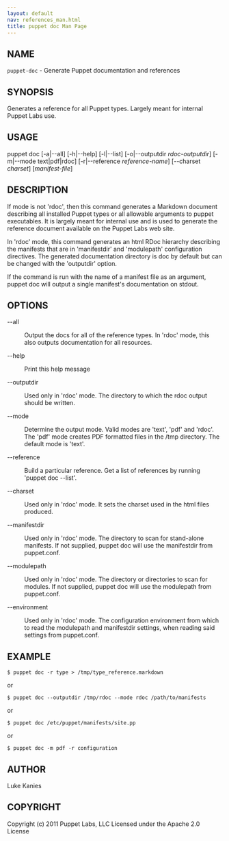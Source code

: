 ```yaml
---
layout: default
nav: references_man.html
title: puppet doc Man Page
---
```


<div class='mp'>
<h2 id="NAME">NAME</h2>
<p class="man-name">
  <code>puppet-doc</code> - <span class="man-whatis">Generate Puppet documentation and references</span>
</p>

<h2 id="SYNOPSIS">SYNOPSIS</h2>

<p>Generates a reference for all Puppet types. Largely meant for internal
Puppet Labs use.</p>

<h2 id="USAGE">USAGE</h2>

<p>puppet doc [-a|--all] [-h|--help] [-l|--list] [-o|--outputdir <var>rdoc-outputdir</var>]
  [-m|--mode text|pdf|rdoc] [-r|--reference <var>reference-name</var>]
  [--charset <var>charset</var>] [<var>manifest-file</var>]</p>

<h2 id="DESCRIPTION">DESCRIPTION</h2>

<p>If mode is not 'rdoc', then this command generates a Markdown document
describing all installed Puppet types or all allowable arguments to
puppet executables. It is largely meant for internal use and is used to
generate the reference document available on the Puppet Labs web site.</p>

<p>In 'rdoc' mode, this command generates an html RDoc hierarchy describing
the manifests that are in 'manifestdir' and 'modulepath' configuration
directives. The generated documentation directory is doc by default but
can be changed with the 'outputdir' option.</p>

<p>If the command is run with the name of a manifest file as an argument,
puppet doc will output a single manifest's documentation on stdout.</p>

<h2 id="OPTIONS">OPTIONS</h2>

<dl>
<dt class="flush">--all</dt><dd><p>Output the docs for all of the reference types. In 'rdoc' mode, this also
outputs documentation for all resources.</p></dd>
<dt class="flush">--help</dt><dd><p>Print this help message</p></dd>
<dt>--outputdir</dt><dd><p>Used only in 'rdoc' mode. The directory to which the rdoc output should
be written.</p></dd>
<dt class="flush">--mode</dt><dd><p>Determine the output mode. Valid modes are 'text', 'pdf' and 'rdoc'. The 'pdf'
mode creates PDF formatted files in the /tmp directory. The default mode is
'text'.</p></dd>
<dt>--reference</dt><dd><p>Build a particular reference. Get a list of references by running
'puppet doc --list'.</p></dd>
<dt>--charset</dt><dd><p>Used only in 'rdoc' mode. It sets the charset used in the html files produced.</p></dd>
<dt>--manifestdir</dt><dd><p>Used only in 'rdoc' mode. The directory to scan for stand-alone manifests.
If not supplied, puppet doc will use the manifestdir from puppet.conf.</p></dd>
<dt>--modulepath</dt><dd><p>Used only in 'rdoc' mode. The directory or directories to scan for modules.
If not supplied, puppet doc will use the modulepath from puppet.conf.</p></dd>
<dt>--environment</dt><dd><p>Used only in 'rdoc' mode. The configuration environment from which
to read the modulepath and manifestdir settings, when reading said settings
from puppet.conf.</p></dd>
</dl>


<h2 id="EXAMPLE">EXAMPLE</h2>

<pre><code>$ puppet doc -r type &gt; /tmp/type_reference.markdown
</code></pre>

<p>or</p>

<pre><code>$ puppet doc --outputdir /tmp/rdoc --mode rdoc /path/to/manifests
</code></pre>

<p>or</p>

<pre><code>$ puppet doc /etc/puppet/manifests/site.pp
</code></pre>

<p>or</p>

<pre><code>$ puppet doc -m pdf -r configuration
</code></pre>

<h2 id="AUTHOR">AUTHOR</h2>

<p>Luke Kanies</p>

<h2 id="COPYRIGHT">COPYRIGHT</h2>

<p>Copyright (c) 2011 Puppet Labs, LLC Licensed under the Apache 2.0 License</p>

</div>

